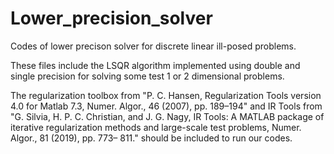 # Lower_precision_solver
 Codes of lower precison solver for discrete linear ill-posed problems.
 
 These files include the LSQR algorithm implemented using double and single precision for solving some test
 1 or 2 dimensional problems.
 
The regularization toolbox from "P. C. Hansen, Regularization Tools version 4.0 for Matlab 7.3, Numer. Algor., 46 (2007),
pp. 189–194" and IR Tools from "G. Silvia, H. P. C. Christian, and J. G. Nagy, IR Tools: A MATLAB package of iterative
regularization methods and large-scale test problems, Numer. Algor., 81 (2019), pp. 773–
811." should be included to run our codes.

 

